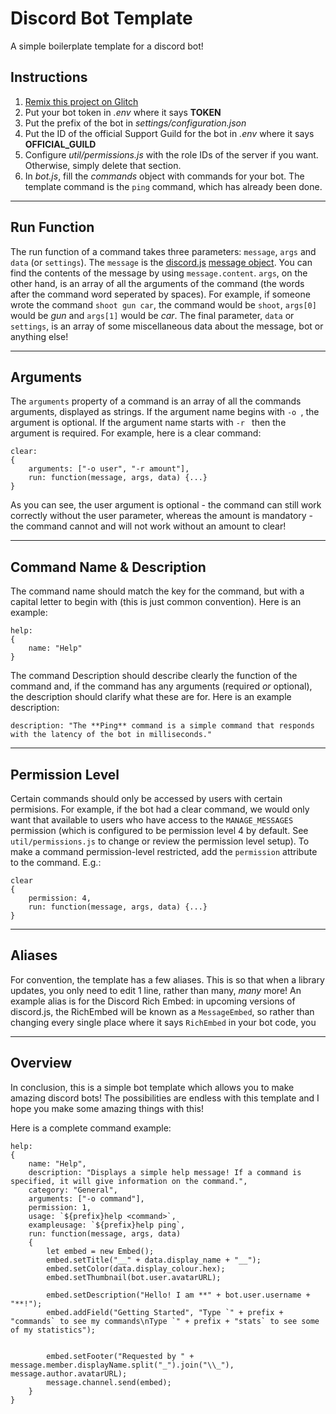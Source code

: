 Discord Bot Template
===================
A simple boilerplate template for a discord bot!

Instructions
------------
1) [Remix this project on Glitch](https://glitch.com/edit/#!/remix/discordbot-template)
2) Put your bot token in _.env_ where it says **TOKEN**
3) Put the prefix of the bot in _settings/configuration.json_
4) Put the ID of the official Support Guild for the bot in _.env_ where it says **OFFICIAL_GUILD**
5) Configure _util/permissions.js_ with the role IDs of the server if you want. Otherwise, simply delete that section.
6) In _bot.js_, fill the _commands_ object with commands for your bot. The template command is the `ping` command, which has already been done.
_________________________________________________________

Run Function
------------
The run function of a command takes three parameters: `message`, `args` and `data` (or `settings`). The `message` is the [discord.js](https://discord.js.org/#/) [message object](https://discord.js.org/#/docs/main/stable/class/Message). You can find the contents of the message by using `message.content`. `args`, on the other hand, is an array of all the arguments of the command (the words after the command word seperated by spaces). For example, if someone wrote the command `shoot gun car`, the command would be `shoot`, `args[0]` would be _gun_ and `args[1]` would be _car_. The final parameter, `data` or `settings`, is an array of some miscellaneous data about the message, bot or anything else!
_________________________________________________________

Arguments
---------
The `arguments` property of a command is an array of all the commands arguments, displayed as strings.
If the argument name begins with `-o `, the argument is optional. If the argument name starts with `-r ` then the argument is required. For example, here is a clear command:
```
clear: 
{
    arguments: ["-o user", "-r amount"],
    run: function(message, args, data) {...}
}
```
As you can see, the user argument is optional - the command can still work correctly without the user parameter, whereas the amount is mandatory - the command cannot and will not work without an amount to clear!
_________________________________________________________

Command Name & Description
--------------------------
The command name should match the key for the command, but with a capital letter to begin with (this is just common convention). 
Here is an example: 
```
help:
{
    name: "Help"
}
```

The command Description should describe clearly the function of the command and, if the command has any arguments (required _or_ optional), the description should clarify what these are for. Here is an example description:
```
description: "The **Ping** command is a simple command that responds with the latency of the bot in milliseconds."
```
_________________________________________________________

Permission Level
----------------
Certain commands should only be accessed by users with certain permisions. For example, if the bot had a clear command, we would only want that available to users who have access to the `MANAGE_MESSAGES` permission (which is configured to be permission level 4 by default. See `util/permissions.js` to change or review the permission level setup). To make a command permission-level restricted, add the `permission` attribute to the command. E.g.:
```
clear
{
    permission: 4,
    run: function(message, args, data) {...}
}
```
_________________________________________________________

Aliases
-------
For convention, the template has a few aliases. This is so that when a library updates, you only need to edit 1 line, rather than many, _many_ more!
An example alias is for the Discord Rich Embed: in upcoming versions of discord.js, the RichEmbed will be known as a `MessageEmbed`, so rather than changing every single place where it says `RichEmbed` in your bot code, you
_________________________________________________________

Overview
--------
In conclusion, this is a simple bot template which allows you to make amazing discord bots! The possibilities are endless with this template and I hope you make some amazing things with this!

Here is a complete command example: 
```
help:
{
    name: "Help",
    description: "Displays a simple help message! If a command is specified, it will give information on the command.",
    category: "General",
    arguments: ["-o command"],
    permission: 1,
    usage: `${prefix}help <command>`,
    exampleusage: `${prefix}help ping`,
    run: function(message, args, data)
    {
        let embed = new Embed();
        embed.setTitle("__" + data.display_name + "__");
        embed.setColor(data.display_colour.hex);
        embed.setThumbnail(bot.user.avatarURL);

        embed.setDescription("Hello! I am **" + bot.user.username + "**!");
        embed.addField("Getting Started", "Type `" + prefix + "commands` to see my commands\nType `" + prefix + "stats` to see some of my statistics");


        embed.setFooter("Requested by " + message.member.displayName.split("_").join("\\_"), message.author.avatarURL);
        message.channel.send(embed);
    }
}
```